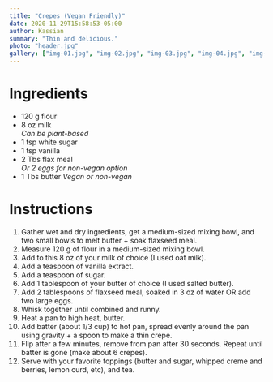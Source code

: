 ```yaml
---
title: "Crepes (Vegan Friendly)"
date: 2020-11-29T15:58:53-05:00
author: Kassian
summary: "Thin and delicious."
photo: "header.jpg"
gallery: ["img-01.jpg", "img-02.jpg", "img-03.jpg", "img-04.jpg", "img-05.jpg", "img-06.jpg", "img-07.jpg", "img-08.jpg", "img-09.jpg", "img-10.jpg", "img-11.jpg", "img-12.jpg", "img-13.jpg", "img-14.jpg", "img-15.jpg", "img-16.jpg", "img-17.jpg", "img-18.jpg", "img-19.jpg", "img-20.jpg", "img-21.jpg", "img-22.jpg", "img-23.jpg", "img-24.jpg", "img-25.jpg", "img-26.jpg", "img-27.jpg"]
---
```


# Ingredients

- 120 g flour
- 8 oz milk  
  _Can be plant-based_
- 1 tsp white sugar
- 1 tsp vanilla
- 2 Tbs flax meal  
  _Or 2 eggs for non-vegan option_
- 1 Tbs butter
  _Vegan or non-vegan_


# Instructions

1. Gather wet and dry ingredients, get a medium-sized mixing bowl, and two small bowls to melt butter + soak flaxseed meal.
1. Measure 120 g of flour in a medium-sized mixing bowl.
1. Add to this 8 oz of your milk of choice (I used oat milk).
1. Add a teaspoon of vanilla extract.
1. Add a teaspoon of sugar.
1. Add 1 tablespoon of your butter of choice (I used salted butter).
1. Add 2 tablespoons of flaxseed meal, soaked in 3 oz of water OR add two large eggs.
1. Whisk together until combined and runny.
1. Heat a pan to high heat, butter.
1. Add batter (about 1/3 cup) to hot pan, spread evenly around the pan using gravity + a spoon to make a thin crepe.
1. Flip after a few minutes, remove from pan after 30 seconds. Repeat until batter is gone (make about 6 crepes).
1. Serve with your favorite toppings (butter and sugar, whipped creme and berries, lemon curd, etc), and tea.